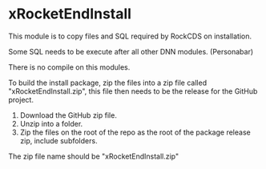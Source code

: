 # xRocketEndInstall

This module is to copy files and SQL  required by RockCDS on installation.

Some SQL needs to be execute after all other DNN modules.  (Personabar)

There is no compile on this modules.

To build the install package, zip the files into a zip file called "xRocketEndInstall.zip", this file then needs to be the release for the GitHub project.  

1. Download the GitHub zip file.
2. Unzip into a folder.
3. Zip the files on the root of the repo as the root of the package release zip, include subfolders.

The zip file name should be "xRocketEndInstall.zip"
